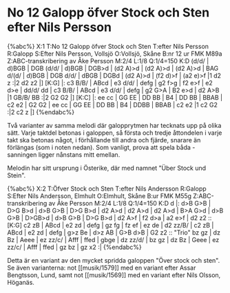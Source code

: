 # No 12 Galopp öfver Stock och Sten efter Nils Persson

{%abc%}
X:1
T:No 12 Galopp öfver Stock och Sten
T:efter Nils Persson
R:Galopp
S:Efter Nils Persson, Vollsjö
O:Vollsjö, Skåne
B:nr 12 ur FMK M89a
Z:ABC-transkribering av Åke Persson
M:2/4
L:1/8
Q:1/4=150
K:D
(d/d/ | d)BGB | DGB (d/d/ | d)BGB | DGB>d | (d2 A)>d | (d2 A)>d | (d2 A)>d | BAG d/(d/ |
d)BGB | DGB d/d/ | dBGB | DGBd | (d2 A)>d | (f2 d)>f | (a2 e)>f |1 d2 z :|2 d2 z2 |]
[K:G] |: c3 B/B/ | ABcd | e3 d/d/ | defg | g2 f>g | f2 e>f | e2 d>e | dd/d/ dd | 
c3 B/B/ | ABcd | e3 d/d/ | defg | g2 G>A | B2 e>d | d2 A>B |1 GB/B/ BB :|2 G2 G2 |]
[K:C] |: ee cc | GG EE | DD BB | B4 | DD BB | BBAB | c2 e2 | G2 G2 |
ee cc | GG EE | DD BB | B4 | DDBB | BBAB | c2 e2 |1 c2 G2 :|2 c2 z |]
{%endabc%}

Två varianter av samma melodi där galopprytmen har tecknats upp på olika sätt. Varje taktdel betonas i galoppen, så första och tredje åttondelen i varje takt ska betonas något, i förhållande till andra och fjärde, snarare än förlängas (som i noten nedan). Som vanligt, prova att spela båda - sanningen ligger nånstans mitt emellan.

Melodin har sitt ursprung i Österike, där med namnet "Über Stock und Stein".

{%abc%}
X:2
T:Öfver Stock och Sten
T:efter Nils Andersson
R:Galopp
S:Efter Nils Andersson, Elmhult
O:Elmhult, Skåne
B:ur FMK M55g
Z:ABC-transkribering av Åke Persson
M:2/4
L:1/8
Q:1/4=150
K:D
d |: d>B G>B | D>G B>d | d>B G>B | D>G B>d | d2 A>d | d2 A>d | d2 A>d | B>A G>d |
d>B G>B | D>GB>d | d>B G>B | D>G B>d | d2 A>f | f2 d>a | a2 e>f | d2 z2 ::
[K:G] c2 zB | ABcd | e2 zd | defg | gz fg | fz ef | ez de | d2 zz/B/ | 
c2 zB | ABcd | e2 zd | defg | g>z Be | d>z AB | G>B d>B | G2 z2 ::
"Trio" bz gz | dz Bz | Aeee | ez zz/c/ | Afff | ffed | gbge | dz zz/d/ |
bz gz | dz Bz | Geee | ez zz/c/ | Afff | ffed | gz bz | gz x2 :|
{%endabc%}

Detta är en variant av den mycket spridda galoppen "Över stock och sten". Se även varianterna:
not [[musik/1579]] med en variant efter Assar Bengtsson, Lund, samt
not [[musik/1569]] med en variant efter Nils Olsson, Höganäs.

